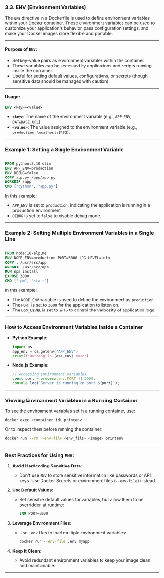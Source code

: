 ### **3.3. ENV (Environment Variables)**

The **`ENV`** directive in a Dockerfile is used to define environment variables within your Docker container. These environment variables can be used to customize your application's behavior, pass configuration settings, and make your Docker images more flexible and portable.

---

#### **Purpose of `ENV`:**
- Set key-value pairs as environment variables within the container.
- These variables can be accessed by applications and scripts running inside the container.
- Useful for setting default values, configurations, or secrets (though sensitive data should be managed with caution).

---

#### **Usage:**
```dockerfile
ENV <key>=<value>
```

- **`<key>`**: The name of the environment variable (e.g., `APP_ENV`, `DATABASE_URL`).
- **`<value>`**: The value assigned to the environment variable (e.g., `production`, `localhost:5432`).

---

### **Example 1: Setting a Single Environment Variable**

```dockerfile

FROM python:3.10-slim
ENV APP_ENV=production
ENV DEBUG=false
COPY app.py /app/app.py
WORKDIR /app
CMD ["python", "app.py"]
```

In this example:
- `APP_ENV` is set to `production`, indicating the application is running in a production environment.
- `DEBUG` is set to `false` to disable debug mode.

---

### **Example 2: Setting Multiple Environment Variables in a Single Line**

```dockerfile

FROM node:18-alpine
ENV NODE_ENV=production PORT=3000 LOG_LEVEL=info
COPY . /usr/src/app
WORKDIR /usr/src/app
RUN npm install
EXPOSE 3000
CMD ["npm", "start"]
```

In this example:
- The `NODE_ENV` variable is used to define the environment as `production`.
- The `PORT` is set to `3000` for the application to listen on.
- The `LOG_LEVEL` is set to `info` to control the verbosity of application logs.

---

### **How to Access Environment Variables Inside a Container**

- **Python Example**:
  ```python
  import os
  app_env = os.getenv('APP_ENV')
  print(f"Running in {app_env} mode")
  ```

- **Node.js Example**:
  ```javascript
  // Accessing environment variables
  const port = process.env.PORT || 3000;
  console.log(`Server is running on port ${port}`);
  ```

---

### **Viewing Environment Variables in a Running Container**

To see the environment variables set in a running container, use:

```bash
docker exec <container_id> printenv
```

Or to inspect them before running the container:

```bash
docker run --rm --env-file <env_file> <image> printenv
```

---

### **Best Practices for Using `ENV`:**

1. **Avoid Hardcoding Sensitive Data**:
   - Don't use `ENV` to store sensitive information like passwords or API keys. Use Docker Secrets or environment files (`--env-file`) instead.

2. **Use Default Values**:
   - Set sensible default values for variables, but allow them to be overridden at runtime:
     ```dockerfile
     ENV PORT=3000
     ```

3. **Leverage Environment Files**:
   - Use `.env` files to load multiple environment variables:
     ```bash
     docker run --env-file .env myapp
     ```

4. **Keep it Clean**:
   - Avoid redundant environment variables to keep your image clean and maintainable.

---
